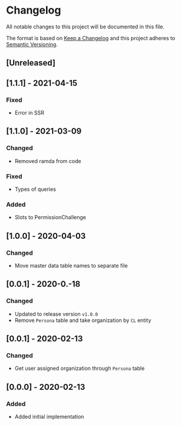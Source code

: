 # Changelog

All notable changes to this project will be documented in this file.

The format is based on [Keep a Changelog](http://keepachangelog.com/en/1.0.0/)
and this project adheres to [Semantic Versioning](http://semver.org/spec/v2.0.0.html).

## [Unreleased]

## [1.1.1] - 2021-04-15
### Fixed
- Error in SSR

## [1.1.0] - 2021-03-09
### Changed
- Removed ramda from code

### Fixed
- Types of queries

### Added
- Slots to PermissionChallenge

## [1.0.0] - 2020-04-03
### Changed
- Move master data table names to separate file

## [0.0.1] - 2020-0.-18
### Changed
- Updated to release version `v1.0.0`
- Remove `Persona` table and take organization by `CL` entity

## [0.0.1] - 2020-02-13
### Changed
- Get user assigned organization through `Persona` table

## [0.0.0] - 2020-02-13
### Added
- Added initial implementation

